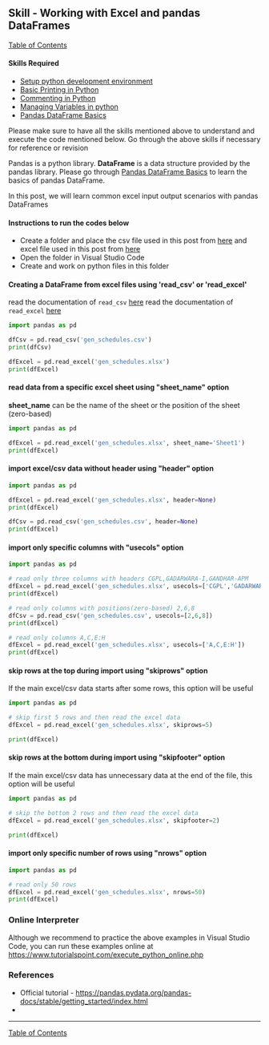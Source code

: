 ## Skill - Working with Excel and pandas DataFrames
[Table of Contents](https://nagasudhir.blogspot.com/2020/04/taming-python-table-of-contents.html)

#### Skills Required
* [Setup python development environment](https://nagasudhir.blogspot.com/2020/04/setup-python-development-environment_14.html)
* [Basic Printing in Python](https://nagasudhir.blogspot.com/2020/04/basic-printing-in-python.html)
* [Commenting in Python](https://nagasudhir.blogspot.com/2020/04/comments-in-python.html)
* [Managing Variables in python](https://nagasudhir.blogspot.com/2020/04/managing-variables-in-python.html)
* [Pandas DataFrame Basics](https://nagasudhir.blogspot.com/2020/05/pandas-dataframe-basics.html)

Please make sure to have all the skills mentioned above to understand and execute the code mentioned below. Go through the above skills if necessary for reference or revision

Pandas is a python library.
**DataFrame** is a data structure provided by the pandas library.
Please go through [Pandas DataFrame Basics](https://nagasudhir.blogspot.com/2020/05/pandas-dataframe-basics.html) to learn the basics of pandas DataFrame.

In this post, we will learn common excel input output scenarios with pandas DataFrames

#### Instructions to run the codes below
* Create a folder and place the csv file used in this post from [here](https://github.com/nagasudhirpulla/taming_python/raw/master/blog/skills/assets/data/gen_schedules.csv) and excel file used in this post from [here](https://github.com/nagasudhirpulla/taming_python/raw/master/blog/skills/assets/data/gen_schedules.xlsx)
* Open the folder in Visual Studio Code
* Create and work on python files in this folder

#### Creating a DataFrame from excel files using 'read_csv' or 'read_excel'
read the documentation of `read_csv` [here](https://pandas.pydata.org/pandas-docs/stable/reference/api/pandas.read_csv.html)
read the documentation of `read_excel` [here](https://pandas.pydata.org/pandas-docs/stable/reference/api/pandas.read_excel.html)
```python
import pandas as pd

dfCsv = pd.read_csv('gen_schedules.csv')
print(dfCsv)

dfExcel = pd.read_excel('gen_schedules.xlsx')
print(dfExcel)
```

#### read data from a specific excel sheet using "sheet_name" option
**sheet_name** can be the name of the sheet or the position of the sheet (zero-based)
```python
import pandas as pd

dfExcel = pd.read_excel('gen_schedules.xlsx', sheet_name='Sheet1')
print(dfExcel)
```

#### import excel/csv data without header using "header" option
```python
import pandas as pd

dfExcel = pd.read_excel('gen_schedules.xlsx', header=None)
print(dfExcel)

dfCsv = pd.read_csv('gen_schedules.csv', header=None)
print(dfExcel)
```

#### import only specific columns with "usecols" option
```python
import pandas as pd

# read only three columns with headers CGPL,GADARWARA-I,GANDHAR-APM
dfExcel = pd.read_excel('gen_schedules.xlsx', usecols=['CGPL','GADARWARA-I','GANDHAR-APM'])
print(dfExcel)

# read only columns with positions(zero-based) 2,6,8
dfCsv = pd.read_csv('gen_schedules.csv', usecols=[2,6,8])
print(dfExcel)

# read only columns A,C,E:H
dfExcel = pd.read_excel('gen_schedules.xlsx', usecols=['A,C,E:H'])
print(dfExcel)
```
#### skip rows at the top during import using "skiprows" option
If the main excel/csv data starts after some rows, this option will be useful
```python
import pandas as pd

# skip first 5 rows and then read the excel data
dfExcel = pd.read_excel('gen_schedules.xlsx', skiprows=5)

print(dfExcel)
```

#### skip rows at the bottom during import using "skipfooter" option
If the main excel/csv data has unnecessary data at the end of the file, this option will be useful
```python
import pandas as pd

# skip the bottom 2 rows and then read the excel data
dfExcel = pd.read_excel('gen_schedules.xlsx', skipfooter=2)

print(dfExcel)
```

#### import only specific number of rows using "nrows" option
```python
import pandas as pd

# read only 50 rows
dfExcel = pd.read_excel('gen_schedules.xlsx', nrows=50)
print(dfExcel)
```
### Online Interpreter
Although we recommend to practice the above examples in Visual Studio Code, you can run these examples online at https://www.tutorialspoint.com/execute_python_online.php

### References
* Official tutorial - https://pandas.pydata.org/pandas-docs/stable/getting_started/index.html
*  
<hr/>

[Table of Contents](https://nagasudhir.blogspot.com/2020/04/taming-python-table-of-contents.html)


<!--stackedit_data:
eyJwcm9wZXJ0aWVzIjoidGl0bGU6IFdvcmtpbmcgd2l0aCBFeG
NlbCBhbmQgcGFuZGFzIERhdGFGcmFtZXNcbmF1dGhvcjogTmFn
YXN1ZGhpciBQdWxsYVxudGFnczogJ2xlYXJuaW5nLCBweXRob2
4sIHRhbWluZ19weXRob25fc2tpbGwnXG5jYXRlZ29yaWVzOiB0
YW1pbmdfcHl0aG9uX3NraWxsXG5kYXRlOiAnMjAyMC0wNS0wNC
dcbiIsImhpc3RvcnkiOlstNzk3MzY4Nzc2LC0yMDEyMTU5NzMz
LDE1OTk3NjQ1MDMsLTg4NzgyOTM5NSwxNzU5NDUxNTgxLDYxMj
kzNzEyOSwxMjYyODQ1NTA2XX0=
-->